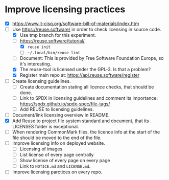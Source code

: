 # Improve licensing practices
- [x] https://www.it-cisq.org/software-bill-of-materials/index.htm
- [ ] Use https://reuse.software/ in order to check licensing in source code.
    - [x] Use tmp branch for this experiment.
    - [ ] https://reuse.software/tutorial/
        - [x] `reuse init`
        - [ ] `~/.local/bin/reuse lint`
    - [ ] Document: This is provided by Free Software Foundation Europe, so it's interesting.
    - [x] The reuse-tool is licensed under the GPL-3. Is that a problem?
    - [x] Register main repo at: https://api.reuse.software/register
- [ ] Create licensing guidelines.
    - [ ] Create documentation stating all licence checks, that should be done.
    - [ ] Link to SPDX in licensing guidelines and comment its importance: https://spdx.github.io/spdx-spec/file-tags/
    - [ ] Add REUSE to licensing guidelines.
- [ ] Document/link licensing overview in README.
- [x] Add Reuse to project file system standard and document, that its LICENSES folder is exceptional.
- [ ] When rendering CommonMark files, the licence info at the start of the file should be moved to the end of the file.
- [ ] Improve licensing info on deployed website.
    - [ ] Licensing of images
    - [ ] List license of every page centrally
    - [ ] Show license of every page on every page
    - [ ] Link to `NOTICE.md` and `LICENSE.md`.
- [ ] Improve licensing parctices on every repo.